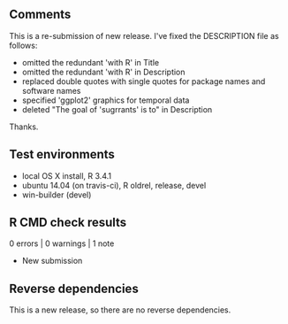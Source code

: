 ## Comments

This is a re-submission of new release. I've fixed the DESCRIPTION file as follows:

* omitted the redundant 'with R' in Title
* omitted the redundant 'with R' in Description
* replaced double quotes with single quotes for package names and software names
* specified 'ggplot2' graphics for temporal data
* deleted "The goal of 'sugrrants' is to" in Description

Thanks.

## Test environments

* local OS X install, R 3.4.1
* ubuntu 14.04 (on travis-ci), R oldrel, release, devel
* win-builder (devel)

## R CMD check results

0 errors | 0 warnings | 1 note

* New submission

## Reverse dependencies

This is a new release, so there are no reverse dependencies.
